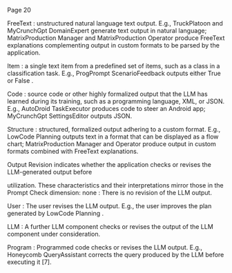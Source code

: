 Page 20

FreeText : unstructured natural language text output. E.g., TruckPlatoon and MyCrunchGpt DomainExpert generate text output in natural language; MatrixProduction Manager and MatrixProduction Operator produce FreeText explanations complementing output in custom formats to be parsed by the application.

Item : a single text item from a predefined set of items, such as a class in a classification task. E.g., ProgPrompt ScenarioFeedback outputs either True or False .

Code : source code or other highly formalized output that the LLM has learned during its training, such as a programming language, XML, or JSON. E.g., AutoDroid TaskExecutor produces code to steer an Android app; MyCrunchGpt SettingsEditor outputs JSON.

Structure : structured, formalized output adhering to a custom format. E.g., LowCode Planning outputs text in a format that can be displayed as a flow chart; MatrixProduction Manager and Operator produce output in custom formats combined with FreeText explanations.

Output Revision indicates whether the application checks or revises the LLM-generated output before

utilization. These characteristics and their interpretations mirror those in the Prompt Check dimension: none : There is no revision of the LLM output.

User : The user revises the LLM output. E.g., the user improves the plan generated by LowCode Planning .

LLM : A further LLM component checks or revises the output of the LLM component under consideration.

Program : Programmed code checks or revises the LLM output. E.g., Honeycomb QueryAssistant corrects the query produced by the LLM before executing it [7].
